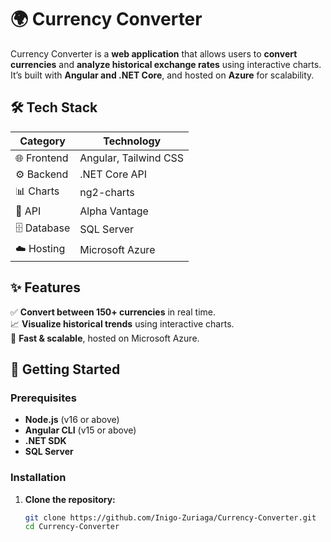 # 🌍 Currency Converter  

Currency Converter is a **web application** that allows users to **convert currencies** and **analyze historical exchange rates** using interactive charts. It’s built with **Angular and .NET Core**, and hosted on **Azure** for scalability.  

## 🛠️ **Tech Stack**  

| **Category**  | **Technology**  |
|--------------|----------------|
| 🌐 Frontend | Angular, Tailwind CSS |
| ⚙️ Backend  | .NET Core API  |
| 📊 Charts   | ng2-charts      |
| 🔄 API      | Alpha Vantage   |
| 🗄️ Database | SQL Server     |
| ☁️ Hosting  | Microsoft Azure |

## ✨ **Features**  
✅ **Convert between 150+ currencies** in real time.  
📈 **Visualize historical trends** using interactive charts.  
🚀 **Fast & scalable**, hosted on Microsoft Azure.  

## 🚀 **Getting Started**  

### **Prerequisites**  
- **Node.js** (v16 or above)  
- **Angular CLI** (v15 or above)  
- **.NET SDK**  
- **SQL Server**  

### **Installation**  

1. **Clone the repository:**  
   ```bash
   git clone https://github.com/Inigo-Zuriaga/Currency-Converter.git
   cd Currency-Converter
